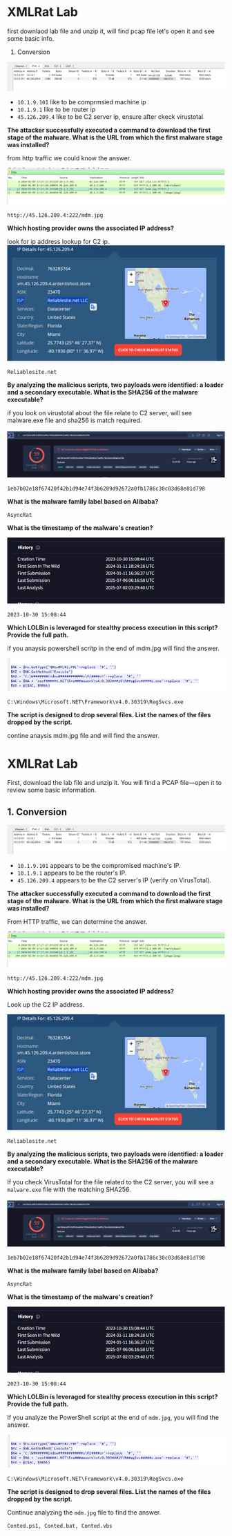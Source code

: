 # XMLRat Lab

first downlaod lab file and unzip it, will find pcap file let's open it and see some basic info.

1. Conversion

![Conversion](Conversion.png)

- `10.1.9.101` like to be comprmsied machine ip
- `10.1.9.1` like to be router ip
- `45.126.209.4` like to be C2 server ip, ensure after ckeck virustotal

**The attacker successfully executed a command to download the first stage of the malware. What is the URL from which the first malware stage was installed?**

from http traffic we could know the answer.

![http_traffic](http_traffic.png)

```
http://45.126.209.4:222/mdm.jpg
```

**Which hosting provider owns the associated IP address?**

look for ip address lookup for C2 ip.
![lookup_ip](lookup_ip.png)

```
Reliablesite.net
```

**By analyzing the malicious scripts, two payloads were identified: a loader and a secondary executable. What is the SHA256 of the malware executable?**

if you look on virustotal about the file relate to C2 server, will see malware.exe file and sha256 is match required.

![malware](malware.png)

```
1eb7b02e18f67420f42b1d94e74f3b6289d92672a0fb1786c30c03d68e81d798
```

**What is the malware family label based on Alibaba?**

```
AsyncRat
```

**What is the timestamp of the malware's creation?**

![times](times.png)

```
2023-10-30 15:08:44
```

**Which LOLBin is leveraged for stealthy process execution in this script? Provide the full path.**

if you anaysis powershell scritp in the end of mdm.jpg will find the answer.

![powershell](powershell.png)

```
C:\Windows\Microsoft.NET\Framework\v4.0.30319\RegSvcs.exe
```

**The script is designed to drop several files. List the names of the files dropped by the script.**

contine anaysis mdm.jpg file and will find the answer.
# XMLRat Lab

First, download the lab file and unzip it. You will find a PCAP file—open it to review some basic information.

## 1. Conversion

![Conversion](Conversion.png)

- `10.1.9.101` appears to be the compromised machine's IP.
- `10.1.9.1` appears to be the router's IP.
- `45.126.209.4` appears to be the C2 server's IP (verify on VirusTotal).

**The attacker successfully executed a command to download the first stage of the malware. What is the URL from which the first malware stage was installed?**

From HTTP traffic, we can determine the answer.

![http_traffic](http_traffic.png)

```
http://45.126.209.4:222/mdm.jpg
```

**Which hosting provider owns the associated IP address?**

Look up the C2 IP address.

![lookup_ip](lookup_ip.png)

```
Reliablesite.net
```

**By analyzing the malicious scripts, two payloads were identified: a loader and a secondary executable. What is the SHA256 of the malware executable?**

If you check VirusTotal for the file related to the C2 server, you will see a `malware.exe` file with the matching SHA256.

![malware](malware.png)

```
1eb7b02e18f67420f42b1d94e74f3b6289d92672a0fb1786c30c03d68e81d798
```

**What is the malware family label based on Alibaba?**

```
AsyncRat
```

**What is the timestamp of the malware's creation?**

![times](times.png)

```
2023-10-30 15:08:44
```

**Which LOLBin is leveraged for stealthy process execution in this script? Provide the full path.**

If you analyze the PowerShell script at the end of `mdm.jpg`, you will find the answer.

![powershell](powershell.png)

```
C:\Windows\Microsoft.NET\Framework\v4.0.30319\RegSvcs.exe
```

**The script is designed to drop several files. List the names of the files dropped by the script.**

Continue analyzing the `mdm.jpg` file to find the answer.

```
Conted.ps1, Conted.bat, Conted.vbs
```


